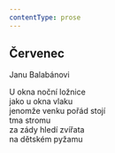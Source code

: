 ```yaml
---
contentType: prose
---
```


## Červenec

Janu Balabánovi

U okna noční ložnice  
jako u okna vlaku  
jenomže venku pořád stojí  
tma stromu  
za zády hledí zvířata  
na dětském pyžamu
